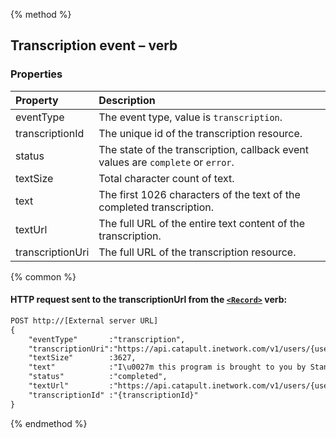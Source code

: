 {% method %}
##  Transcription event – <Record> verb

### Properties
| Property         | Description                                                                      |
|:-----------------|:---------------------------------------------------------------------------------|
| eventType        | The event type, value is `transcription`.                                        |
| transcriptionId  | The unique id of the transcription resource.                                     |
| status           | The state of the transcription, callback event values are `complete` or `error`. |
| textSize         | Total character count of text.                                                   |
| text             | The first 1026 characters of the text of the completed transcription.            |
| textUrl          | The full URL of the entire text content of the transcription.                    |
| transcriptionUri | The full URL of the transcription resource.                                      |

{% common %}

#### HTTP request sent to the transcriptionUrl from the [`<Record>`](../verbs/record.md) verb:

```html
POST http://[External server URL]
{
    "eventType"       :"transcription",
    "transcriptionUri":"https://api.catapult.inetwork.com/v1/users/{userId}/recordings/{recordingId}/transcriptions/{transcriptionId}",
    "textSize"        :3627,
    "text"            :"I\u0027m this program is brought to you by Stanford University, please visit us at Stanford dot Edu. I\u0027m honored to be with you today for your commencement from one of the finest universities in the world through the fetal. I never graduated from college and this is the closest I\u0027ve never gotten to a college graduation today. I want to tell you three stories from my life, that\u0027s it no big deal. Just three stories. The first story is about connecting the dots. I dropped out of college after the first six months, but then stayed around is a drop in for another 18 months or so before I really quit. So why I dropped out it started before I was born my biological mother was a young man a graduate student and she decided to put up for adoption. She feels very strongly that I should be adopted by college graduates. So everything was all set for me to be adopted birth by a lawyer and his wife, except when I popped out they decided at the last minute that they really want a girl. So my parents who a ...",
    "status"          :"completed",
    "textUrl"         :"https://api.catapult.inetwork.com/v1/users/{userId}/media/{transcriptionId}",
    "transcriptionId" :"{transcriptionId}"
}

```

{% endmethod %}